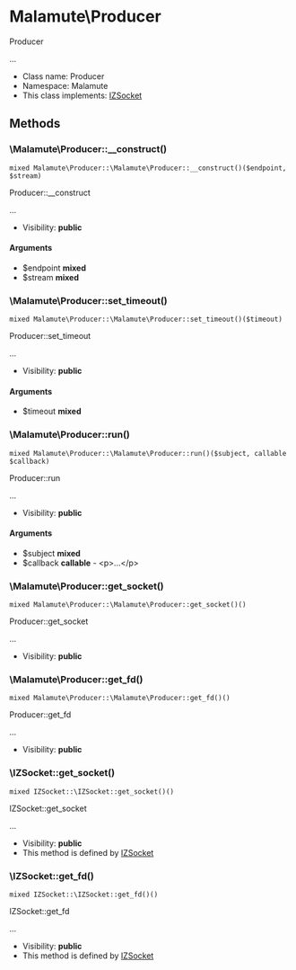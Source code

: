 Malamute\Producer
===============

Producer

...


* Class name: Producer
* Namespace: Malamute
* This class implements: [IZSocket](IZSocket.md)






Methods
-------


### \Malamute\Producer::__construct()

```
mixed Malamute\Producer::\Malamute\Producer::__construct()($endpoint, $stream)
```

Producer::__construct

...

* Visibility: **public**

#### Arguments

* $endpoint **mixed**
* $stream **mixed**



### \Malamute\Producer::set_timeout()

```
mixed Malamute\Producer::\Malamute\Producer::set_timeout()($timeout)
```

Producer::set_timeout

...

* Visibility: **public**

#### Arguments

* $timeout **mixed**



### \Malamute\Producer::run()

```
mixed Malamute\Producer::\Malamute\Producer::run()($subject, callable $callback)
```

Producer::run

...

* Visibility: **public**

#### Arguments

* $subject **mixed**
* $callback **callable** - &lt;p&gt;...&lt;/p&gt;



### \Malamute\Producer::get_socket()

```
mixed Malamute\Producer::\Malamute\Producer::get_socket()()
```

Producer::get_socket

...

* Visibility: **public**



### \Malamute\Producer::get_fd()

```
mixed Malamute\Producer::\Malamute\Producer::get_fd()()
```

Producer::get_fd

...

* Visibility: **public**



### \IZSocket::get_socket()

```
mixed IZSocket::\IZSocket::get_socket()()
```

IZSocket::get_socket

...

* Visibility: **public**
* This method is defined by [IZSocket](IZSocket.md)



### \IZSocket::get_fd()

```
mixed IZSocket::\IZSocket::get_fd()()
```

IZSocket::get_fd

...

* Visibility: **public**
* This method is defined by [IZSocket](IZSocket.md)


